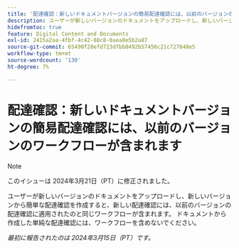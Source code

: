```yaml
---
title: '配達確認：新しいドキュメントバージョンの簡易配達確認には、以前のバージョンのワークフローが含まれます'
description: ユーザーが新しいバージョンのドキュメントをアップロードし、新しいバージョンから簡単な配達確認を作成すると、新しい配達確認には、以前のバージョンの配達確認に適用されたのと同じワークフローが含まれます。 ドキュメントから作成した単純な配達確認には、ワークフローを含めないでください。
hidefromtoc: true
feature: Digital Content and Documents
exl-id: 2415a2aa-4fbf-4c42-88c8-0aea8e5b2a87
source-git-commit: 65490f20efd723dfbb0492b57456c21c727848e5
workflow-type: tm+mt
source-wordcount: '130'
ht-degree: 7%

---
```


# 配達確認：新しいドキュメントバージョンの簡易配達確認には、以前のバージョンのワークフローが含まれます

>[!NOTE]
>
>このイシューは 2024年3月21日（PT）に修正されました。

ユーザーが新しいバージョンのドキュメントをアップロードし、新しいバージョンから簡単な配達確認を作成すると、新しい配達確認には、以前のバージョンの配達確認に適用されたのと同じワークフローが含まれます。 ドキュメントから作成した単純な配達確認には、ワークフローを含めないでください。

_最初に報告されたのは 2024年3月15日（PT）です。_
